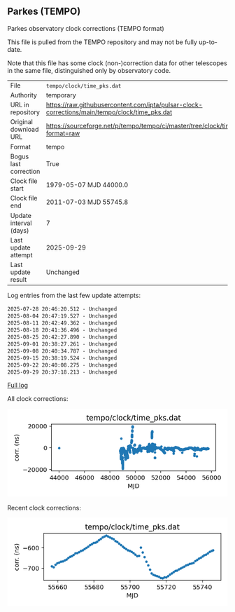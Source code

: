 
## Parkes (TEMPO)

Parkes observatory clock corrections (TEMPO format)

This file is pulled from the TEMPO repository and may not be fully
up-to-date.

Note that this file has some clock (non-)correction data for other
telescopes in the same file, distinguished only by observatory code.

|     |     |
|:--- |:--- |
| File | `tempo/clock/time_pks.dat` |
| Authority | temporary |
| URL in repository | <https://raw.githubusercontent.com/ipta/pulsar-clock-corrections/main/tempo/clock/time_pks.dat> |
| Original download URL | <https://sourceforge.net/p/tempo/tempo/ci/master/tree/clock/time_pks.dat?format=raw> |
| Format | tempo |
| Bogus last correction | True |
| Clock file start | 1979-05-07 MJD 44000.0 |
| Clock file end | 2011-07-03 MJD 55745.8 |
| Update interval (days) | 7 |
| Last update attempt | 2025-09-29 |
| Last update result | Unchanged |

Log entries from the last few update attempts:
```
2025-07-28 20:46:20.512 - Unchanged
2025-08-04 20:47:19.527 - Unchanged
2025-08-11 20:42:49.362 - Unchanged
2025-08-18 20:41:36.496 - Unchanged
2025-08-25 20:42:27.890 - Unchanged
2025-09-01 20:38:27.261 - Unchanged
2025-09-08 20:40:34.787 - Unchanged
2025-09-15 20:38:19.524 - Unchanged
2025-09-22 20:40:08.275 - Unchanged
2025-09-29 20:37:18.213 - Unchanged
```
[Full log](https://raw.githubusercontent.com/ipta/pulsar-clock-corrections/main/log/tempo/clock/time_pks.dat.log)


All clock corrections:

![plot of all clock corrections](time_pks.dat.png "All corrections")

Recent clock corrections:

![plot of recent clock corrections](time_pks.dat.short.png "Recent corrections")

